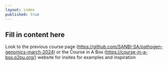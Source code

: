 ```yaml
---
layout: index
published: true
---
```

## Fill in content here

Look to the previous course page (https://github.com/SANBI-SA/pathogen-genomics-march-2024) or the Course in A Box
(https://course-in-a-box.p2pu.org/) website for insites for examples and inspiration


